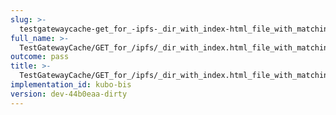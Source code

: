 ```yaml
---
slug: >-
  testgatewaycache-get_for_-ipfs-_dir_with_index-html_file_with_matching_etag_in_if-none-match_returns_304_not_modified
full_name: >-
  TestGatewayCache/GET_for_/ipfs/_dir_with_index.html_file_with_matching_Etag_in_If-None-Match_returns_304_Not_Modified
outcome: pass
title: >-
  TestGatewayCache/GET_for_/ipfs/_dir_with_index.html_file_with_matching_Etag_in_If-None-Match_returns_304_Not_Modified
implementation_id: kubo-bis
version: dev-44b0eaa-dirty
---
```


